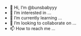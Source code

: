 - 👋 Hi, I’m @bunsbabyyy
- 👀 I’m interested in ...
- 🌱 I’m currently learning ...
- 💞️ I’m looking to collaborate on ...
- 📫 How to reach me ...

<!---
bunsbabyyy/bunsbabyyy is a ✨ special ✨ repository because its `README.md` (this file) appears on your GitHub profile.
You can click the Preview link to take a look at your changes.
--->
